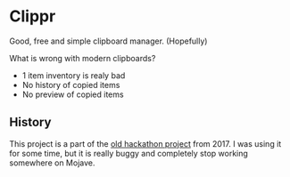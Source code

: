 # Clippr

Good, free and simple clipboard manager. (Hopefully)

What is wrong with modern clipboards?
- 1 item inventory is realy bad
- No history of copied items
- No preview of copied items

## History

This project is a part of the [old hackathon project](https://github.com/HammerSmashedFace/Clippr) from 2017. I was using it for some time, but it is really buggy and completely stop working somewhere on Mojave.
